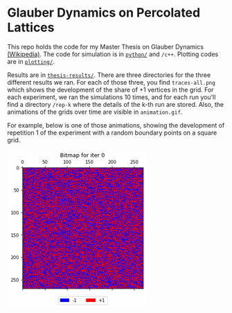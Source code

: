 # Glauber Dynamics on Percolated Lattices

This repo holds the code for my Master Thesis on Glauber Dynamics [(Wikipedia)](https://en.wikipedia.org/wiki/Glauber_dynamics). The code for simulation is in [`python/`](python/) and `/c++`. Plotting codes are in [`plotting/`](plotting/). 

Results are in [`thesis-results/`](./thesis-results/). There are three directories for the three different results we ran. For each of those three, you find `traces-all.png` which shows the development of the share of $+1$ vertices in the grid. For each experiment, we ran the simulations 10 times, and for each run you'll find a directory `/rep-k` where the details of the k-th run are stored. Also, the animations of the grids over time are visible in `animation.gif`.

For example, below is one of those animations, showing the development of repetition 1 of the experiment with a random boundary points on a square grid.

![](./thesis-results/0826_19-14-24-random-square/rep-1/animation.gif)